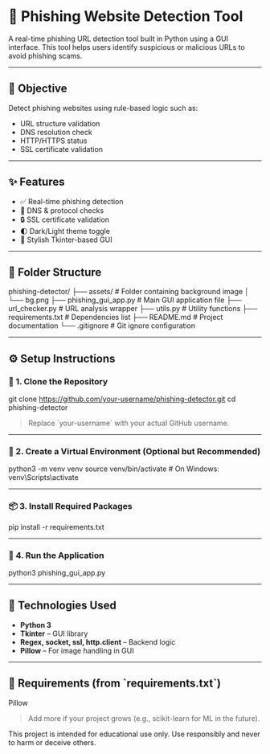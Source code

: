 # 🔐 Phishing Website Detection Tool

A real-time phishing URL detection tool built in Python using a GUI interface. This tool helps users identify suspicious or malicious URLs to avoid phishing scams.

---

## 🎯 Objective

Detect phishing websites using rule-based logic such as:

- URL structure validation 
- DNS resolution check 
- HTTP/HTTPS status 
- SSL certificate validation 

---

## ✨ Features

- ✅ Real-time phishing detection
- 📡 DNS & protocol checks
- 🔒 SSL certificate validation
- 🌓 Dark/Light theme toggle
- 🎨 Stylish Tkinter-based GUI

---

## 📁 Folder Structure

phishing-detector/
├── assets/                  # Folder containing background image
│   └── bg.png
├── phishing_gui_app.py      # Main GUI application file
├── url_checker.py           # URL analysis wrapper
├── utils.py                 # Utility functions
├── requirements.txt         # Dependencies list
├── README.md                # Project documentation
└── .gitignore               # Git ignore configuration

---

## ⚙️ Setup Instructions

### 🔽 1. Clone the Repository

git clone https://github.com/your-username/phishing-detector.git
cd phishing-detector


> Replace \`your-username\` with your actual GitHub username.

---

### 🧪 2. Create a Virtual Environment (Optional but Recommended)

python3 -m venv venv
source venv/bin/activate  # On Windows: venv\Scripts\activate

---

### 📦 3. Install Required Packages

pip install -r requirements.txt

---

### 🚀 4. Run the Application

python3 phishing_gui_app.py

---

## 🧰 Technologies Used

- **Python 3**
- **Tkinter** – GUI library
- **Regex, socket, ssl, http.client** – Backend logic
- **Pillow** – For image handling in GUI

---

## 📌 Requirements (from \`requirements.txt\`)

Pillow

> Add more if your project grows (e.g., scikit-learn for ML in the future).


This project is intended for educational use only.
Use responsibly and never to harm or deceive others.
